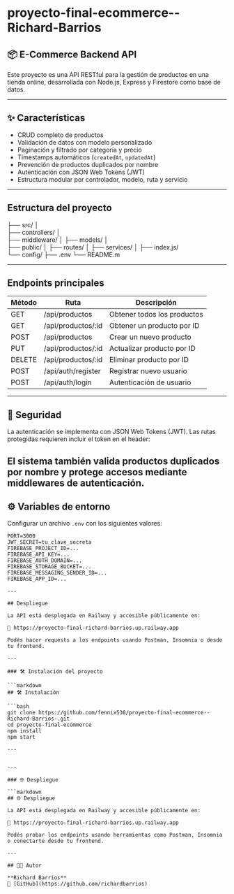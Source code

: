# proyecto-final-ecommerce--Richard-Barrios

## 📦 E-Commerce Backend API

Este proyecto es una API RESTful para la gestión de productos en una tienda online, desarrollada con Node.js, Express y Firestore como base de datos.

---

## ✨ Características

- CRUD completo de productos
- Validación de datos con modelo personalizado
- Paginación y filtrado por categoría y precio
- Timestamps automáticos (`createdAt`, `updatedAt`)
- Prevención de productos duplicados por nombre
- Autenticación con JSON Web Tokens (JWT)
- Estructura modular por controlador, modelo, ruta y servicio

---

## Estructura del proyecto


├── src/ 
    │   
    ├── controllers/ │  
    ├── middleware/ │
    ├── models/ │  
    ├── public/ │ 
    ├── routes/ │
    ├── services/ │ 
    ├── index.js/    
    └── config/ 
├── .env 
└── README.m

---

## Endpoints principales

| Método | Ruta                  | Descripción                     |
|--------|-----------------------|---------------------------------|
| GET    | /api/productos        | Obtener todos los productos     |
| GET    | /api/productos/:id    | Obtener un producto por ID      |
| POST   | /api/productos        | Crear un nuevo producto         |
| PUT    | /api/productos/:id    | Actualizar producto por ID      |
| DELETE | /api/productos/:id    | Eliminar producto por ID        |
| POST   | /api/auth/register    | Registrar nuevo usuario         |
| POST   | /api/auth/login       | Autenticación de usuario        |

---

## 🔐 Seguridad

La autenticación se implementa con JSON Web Tokens (JWT). Las rutas protegidas requieren incluir el token en el header:

El sistema también valida productos duplicados por nombre y protege accesos mediante middlewares de autenticación.
---

## ⚙️ Variables de entorno

Configurar un archivo `.env` con los siguientes valores:

```env
PORT=3000
JWT_SECRET=tu_clave_secreta
FIREBASE_PROJECT_ID=...
FIREBASE_API_KEY=...
FIREBASE_AUTH_DOMAIN=...
FIREBASE_STORAGE_BUCKET=...
FIREBASE_MESSAGING_SENDER_ID=...
FIREBASE_APP_ID=...

---

## Despliegue

La API está desplegada en Railway y accesible públicamente en:

🔗 https://proyecto-final-richard-barrios.up.railway.app

Podés hacer requests a los endpoints usando Postman, Insomnia o desde tu frontend.

---

### 🛠️ Instalación del proyecto

```markdown
## 🛠️ Instalación

```bash
git clone https://github.com/fennix530/proyecto-final-ecommerce--Richard-Barrios-.git
cd proyecto-final-ecommerce
npm install
npm start

---


---

### 🌐 Despliegue

```markdown
## 🌐 Despliegue

La API está desplegada en Railway y accesible públicamente en:

🔗 https://proyecto-final-richard-barrios.up.railway.app

Podés probar los endpoints usando herramientas como Postman, Insomnia o conectarte desde tu frontend.

---

## 👨‍💻 Autor

**Richard Barrios**  
📎 [GitHub](https://github.com/richardbarrios)


